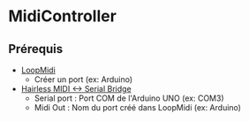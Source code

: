 ﻿# MidiController

## Prérequis
- [LoopMidi](https://www.tobias-erichsen.de/software/loopmidi.html)
	- Créer un port (ex: Arduino)
- [Hairless MIDI <-> Serial Bridge](https://projectgus.github.io/hairless-midiserial/)
	- Serial port : Port COM de l'Arduino UNO (ex: COM3)
	- Midi Out : Nom du port créé dans LoopMidi (ex: Arduino)

